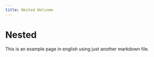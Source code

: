 ```yaml
---
title: Nested Welcome
---
```


# Nested

This is an example page in english using just another markdown file.
